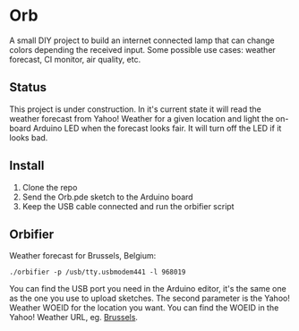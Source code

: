 # Orb

A small DIY project to build an internet connected lamp that can change colors depending the received input. Some possible use cases: weather forecast, CI monitor, air quality, etc.

## Status

This project is under construction. In it's current state it will read the weather forecast from Yahoo! Weather for a given location and light the on-board Arduino LED when the forecast looks fair. It will turn off the LED if it looks bad.

## Install

1. Clone the repo
2. Send the Orb.pde sketch to the Arduino board
3. Keep the USB cable connected and run the orbifier script

## Orbifier

Weather forecast for Brussels, Belgium:

    ./orbifier -p /usb/tty.usbmodem441 -l 968019

You can find the USB port you need in the Arduino editor, it's the same one as the one you use to upload sketches. The second parameter is the Yahoo! Weather WOEID for the location you want. You can find the WOEID in the Yahoo! Weather URL, eg. [Brussels](http://weather.yahoo.com/belgium/capital-region-of-brussels/brussels-968019/).
